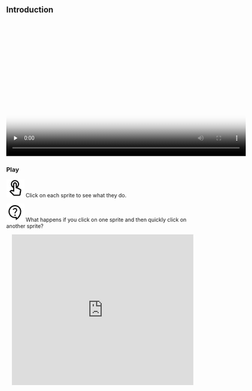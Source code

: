 ## Introduction

<video width="640" height="360" controls preload="none" poster="images/space-talk-placeholder.png">
<source src="images/space-talk-animation.mp4" type="video/mp4">
Your browser does not support WebM video, try FireFox or Chrome
</video>

### Play

![Click icon.](images/click.png) Click on each sprite to see what they do. 

![Question icon.](images/question.png) What happens if you click on one sprite and then quickly click on another sprite?

<div class="scratch-preview" style="margin-left: 15px;">
  <iframe allowtransparency="true" width="485" height="402" src="https://scratch.mit.edu/projects/embed/485673032/?autostart=false" frameborder="0"></iframe>
</div>



